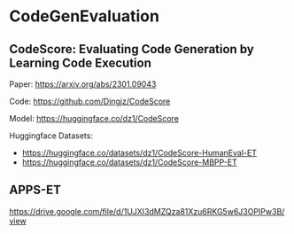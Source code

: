 # CodeGenEvaluation

## CodeScore: Evaluating Code Generation by Learning Code Execution
Paper: https://arxiv.org/abs/2301.09043

Code: https://github.com/Dingjz/CodeScore

Model: https://huggingface.co/dz1/CodeScore

Huggingface Datasets:  
* https://huggingface.co/datasets/dz1/CodeScore-HumanEval-ET  
* https://huggingface.co/datasets/dz1/CodeScore-MBPP-ET

## APPS-ET
https://drive.google.com/file/d/1UJXI3dMZQza81Xzu6RKG5w6J3OPIPw3B/view
